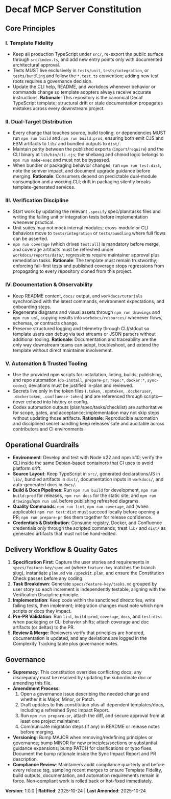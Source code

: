 <!--
Sync Impact Report
Version: 0.0.0 → 1.0.0
Modified Principles:
- PRINCIPLE_1_NAME → Template Fidelity
- PRINCIPLE_2_NAME → Dual-Target Distribution
- PRINCIPLE_3_NAME → Verification Discipline
- PRINCIPLE_4_NAME → Documentation & Observability
- PRINCIPLE_5_NAME → Automation & Trusted Tooling
Added Sections:
- Operational Guardrails
- Delivery Workflow & Quality Gates
Removed Sections:
- None
Templates Requiring Updates:
- ✅ .specify/templates/plan-template.md (Constitution Check aligned with the five principles)
- ✅ .specify/templates/spec-template.md (User story + guardrail guidance)
- ✅ .specify/templates/tasks-template.md (Testing + path guardrails)
Follow-up TODOs:
- None
-->
# Decaf MCP Server Constitution

## Core Principles

### I. Template Fidelity
- Keep all production TypeScript under `src/`, re-export the public surface through `src/index.ts`, and add new entry points only with documented architectural approval.
- Tests MUST live exclusively in `tests/unit`, `tests/integration`, or `tests/bundling` and follow the `*.test.ts` convention; adding new test roots requires a governance decision.
- Update the CLI help, README, and workdocs whenever behavior or commands change so template adopters always receive accurate instructions.
**Rationale**: This repository is the canonical Decaf TypeScript template; structural drift or stale documentation propagates mistakes across every downstream project.

### II. Dual-Target Distribution
- Every change that touches source, build tooling, or dependencies MUST run `npm run build` and `npm run build:prod`, ensuring both emit CJS and ESM artifacts to `lib/` and bundled outputs to `dist/`.
- Maintain parity between the published exports (`import`/`require`) and the CLI binary at `lib/bin/cli.cjs`; the shebang and chmod logic belongs to `npm run make-exec` and must not be bypassed.
- When bundler or packaging behavior changes, run `npm run test:dist`, note the semver impact, and document upgrade guidance before merging.
**Rationale**: Consumers depend on predictable dual-module consumption and a working CLI; drift in packaging silently breaks template-generated services.

### III. Verification Discipline
- Start work by updating the relevant `.specify` spec/plan/tasks files and writing the failing unit or integration tests before implementation whenever practical.
- Unit suites may not mock internal modules; cross-module or CLI behaviors move to `tests/integration` or `tests/bundling` where full flows can be asserted.
- `npm run coverage` (which drives `test:all`) is mandatory before merge, and coverage artifacts must be refreshed under `workdocs/reports/data/`; regressions require maintainer approval plus remediation tasks.
**Rationale**: The template must remain trustworthy; enforcing fail-first tests and published coverage stops regressions from propagating to every repository cloned from this project.

### IV. Documentation & Observability
- Keep README content, `docs/` output, and `workdocs/tutorials` synchronized with the latest commands, environment expectations, and onboarding steps.
- Regenerate diagrams and visual assets through `npm run drawings` and `npm run uml`, copying results into `workdocs/resources/` whenever flows, schemas, or contracts change.
- Preserve structured logging and telemetry through CLI/stdout so template users can debug via text streams or JSON parsers without additional tooling.
**Rationale**: Documentation and traceability are the only way downstream teams can adopt, troubleshoot, and extend the template without direct maintainer involvement.

### V. Automation & Trusted Tooling
- Use the provided npm scripts for installation, linting, builds, publishing, and repo automation (`do-install`, `prepare-pr`, `repo:*`, `docker:*`, `sync-codex`); deviations must be justified in-plan and reviewed.
- Secrets live only in the token files (`.token`, `.npmtoken`, `.dockeruser`, `.dockertoken`, `.confluence-token`) and are referenced through scripts—never echoed into history or config.
- Codex automation outputs (plan/spec/tasks/checklist) are authoritative for scope, gates, and acceptance; implementation may not skip steps without updating those artifacts.
**Rationale**: Reproducible automation and disciplined secret handling keep releases safe and auditable across contributors and CI environments.

## Operational Guardrails

- **Environment**: Develop and test with Node ≥22 and npm ≥10; verify the CLI inside the same Debian-based containers that CI uses to avoid platform drift.
- **Source Layout**: Keep TypeScript in `src/`, generated declarations/JS in `lib/`, bundled artifacts in `dist/`, documentation inputs in `workdocs/`, and auto-generated docs in `docs/`.
- **Build & Docs Pipelines**: Run `npm run build` for development, `npm run build:prod` for releases, `npm run docs` for the static site, and `npm run drawings`/`npm run uml` before publishing refreshed diagrams.
- **Quality Commands**: `npm run lint`, `npm run coverage`, and (when applicable) `npm run test:dist` must succeed locally before opening a PR; `npm run prepare-pr` ties them together for release confidence.
- **Credentials & Distribution**: Consume registry, Docker, and Confluence credentials only through the scripted commands; treat `lib/` and `dist/` as generated artifacts that must not be hand-edited.

## Delivery Workflow & Quality Gates

1. **Specification First**: Capture the user stories and requirements in `specs/feature-key/spec.md` (where `feature-key` matches the branch slug), instantiate `plan.md` via `/speckit.plan`, and ensure the Constitution Check passes before any coding.
2. **Task Breakdown**: Generate `specs/feature-key/tasks.md` grouped by user story so each increment is independently testable, aligning with the Verification Discipline principle.
3. **Implementation**: Keep code within the sanctioned directories, write failing tests, then implement; integration changes must note which npm scripts or docs they impact.
4. **Pre-PR Validation**: Run `lint`, `build:prod`, `coverage`, `docs`, and `test:dist` when packaging or CLI behavior shifts; attach coverage and doc artifacts (or deltas) to the PR.
5. **Review & Merge**: Reviewers verify that principles are honored, documentation is updated, and any deviations are logged in the Complexity Tracking table plus governance notes.

## Governance

- **Supremacy**: This constitution overrides conflicting docs; any discrepancy must be resolved by updating the subordinate doc or amending this file.
- **Amendment Process**:
  1. Open a governance issue describing the needed change and whether it is Major, Minor, or Patch.
  2. Draft updates to this constitution plus all dependent templates/docs, including a refreshed Sync Impact Report.
  3. Run `npm run prepare-pr`, attach the diff, and secure approval from at least one project maintainer.
  4. Communicate migration steps (if any) in README or release notes before merging.
- **Versioning**: Bump MAJOR when removing/redefining principles or governance; bump MINOR for new principles/sections or substantial guidance expansions; bump PATCH for clarifications or typo fixes. Document the bump rationale inside the Sync Impact Report and PR description.
- **Compliance Review**: Maintainers audit compliance quarterly and before every release tag, sampling recent merges to ensure Template Fidelity, build outputs, documentation, and automation requirements remain in force. Non-compliant work is rolled back or hot-fixed immediately.

**Version**: 1.0.0 | **Ratified**: 2025-10-24 | **Last Amended**: 2025-10-24
